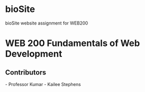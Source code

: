 # bioSite
bioSite website assignment for WEB200
<h1> WEB 200 Fundamentals of Web Development</h1>
<h2> Contributors </h2>
- Professor Kumar
- Kailee Stephens
